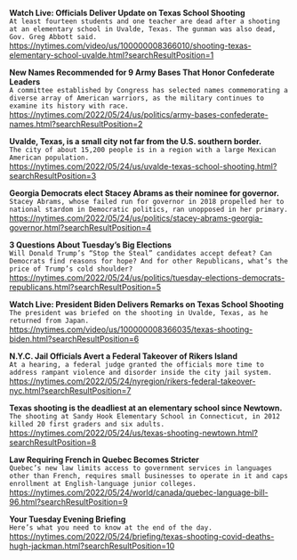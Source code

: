 **Watch Live: Officials Deliver Update on Texas School Shooting**\
`At least fourteen students and one teacher are dead after a shooting at an elementary school in Uvalde, Texas. The gunman was also dead, Gov. Greg Abbott said.`\
https://nytimes.com/video/us/100000008366010/shooting-texas-elementary-school-uvalde.html?searchResultPosition=1

**New Names Recommended for 9 Army Bases That Honor Confederate Leaders**\
`A committee established by Congress has selected names commemorating a diverse array of American warriors, as the military continues to examine its history with race.`\
https://nytimes.com/2022/05/24/us/politics/army-bases-confederate-names.html?searchResultPosition=2

**Uvalde, Texas, is a small city not far from the U.S. southern border.**\
`The city of about 15,200 people is in a region with a large Mexican American population.`\
https://nytimes.com/2022/05/24/us/uvalde-texas-school-shooting.html?searchResultPosition=3

**Georgia Democrats elect Stacey Abrams as their nominee for governor.**\
`Stacey Abrams, whose failed run for governor in 2018 propelled her to national stardom in Democratic politics, ran unopposed in her primary.`\
https://nytimes.com/2022/05/24/us/politics/stacey-abrams-georgia-governor.html?searchResultPosition=4

**3 Questions About Tuesday’s Big Elections**\
`Will Donald Trump’s “Stop the Steal” candidates accept defeat? Can Democrats find reasons for hope? And for other Republicans, what’s the price of Trump’s cold shoulder?`\
https://nytimes.com/2022/05/24/us/politics/tuesday-elections-democrats-republicans.html?searchResultPosition=5

**Watch Live: President Biden Delivers Remarks on Texas School Shooting**\
`The president was briefed on the shooting in Uvalde, Texas, as he returned from Japan.`\
https://nytimes.com/video/us/100000008366035/texas-shooting-biden.html?searchResultPosition=6

**N.Y.C. Jail Officials Avert a Federal Takeover of Rikers Island**\
`At a hearing, a federal judge granted the officials more time to address rampant violence and disorder inside the city jail system.`\
https://nytimes.com/2022/05/24/nyregion/rikers-federal-takeover-nyc.html?searchResultPosition=7

**Texas shooting is the deadliest at an elementary school since Newtown.**\
`The shooting at Sandy Hook Elementary School in Connecticut, in 2012 killed 20 first graders and six adults.`\
https://nytimes.com/2022/05/24/us/texas-shooting-newtown.html?searchResultPosition=8

**Law Requiring French in Quebec Becomes Stricter**\
`Quebec’s new law limits access to government services in languages other than French, requires small businesses to operate in it and caps enrollment at English-language junior colleges.`\
https://nytimes.com/2022/05/24/world/canada/quebec-language-bill-96.html?searchResultPosition=9

**Your Tuesday Evening Briefing**\
`Here’s what you need to know at the end of the day.`\
https://nytimes.com/2022/05/24/briefing/texas-shooting-covid-deaths-hugh-jackman.html?searchResultPosition=10


